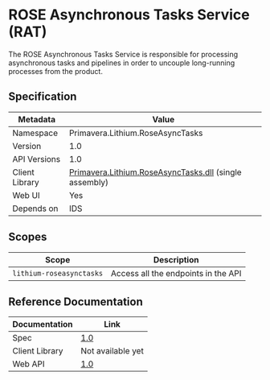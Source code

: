# ROSE Asynchronous Tasks Service (RAT)

The ROSE Asynchronous Tasks Service is responsible for processing asynchronous tasks and pipelines in order to uncouple long-running processes from the product.

## Specification

<!-- markdown-link-check-disable -->
| Metadata | Value |
| - | - |
| Namespace | Primavera.Lithium.RoseAsyncTasks |
| Version | 1.0 |
| API Versions | 1.0 |
| Client Library | [Primavera.Lithium.RoseAsyncTasks.dll](http://nuget.primaverabss.com:82/feeds/public-lithium-general/Primavera.Lithium.RoseAsyncTasks) (single assembly) |
| Web UI | Yes |
| Depends on | IDS |
<!-- markdown-link-check-enable -->

## Scopes

| Scope | Description |
| - | - |
| `lithium-roseasynctasks` | Access all the endpoints in the API |

## Reference Documentation

| Documentation | Link |
| - | - |
| Spec | [1.0](./specs/rat-spec-1.0.md) |
| Client Library | Not available yet |
| Web API | [1.0](https://dv-rat.lithium.primaverabss.com/.doc/webapi/index.html) |
